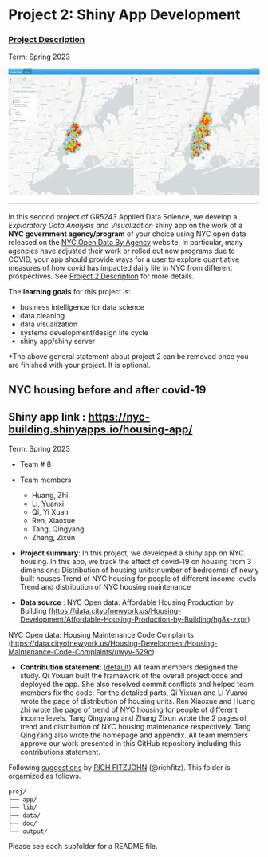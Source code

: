 # Project 2: Shiny App Development

### [Project Description](doc/project2_desc.md)

Term: Spring 2023

![screenshot](doc/figs/map.jpg)

In this second project of GR5243 Applied Data Science, we develop a *Exploratory Data Analysis and Visualization* shiny app on the work of a **NYC government agency/program** of your choice using NYC open data released on the [NYC Open Data By Agency](https://opendata.cityofnewyork.us/data/) website. In particular, many agencies have adjusted their work or rolled out new programs due to COVID, your app should provide ways for a user to explore quantiative measures of how covid has impacted daily life in NYC from different prospectives. See [Project 2 Description](doc/project2_desc.md) for more details.  

The **learning goals** for this project is:

- business intelligence for data science
- data cleaning
- data visualization
- systems development/design life cycle
- shiny app/shiny server

*The above general statement about project 2 can be removed once you are finished with your project. It is optional.

## NYC housing before and after covid-19
## Shiny app link : https://nyc-building.shinyapps.io/housing-app/


Term: Spring 2023

+ Team # 8
+ Team members
	+ Huang, Zhi
	+ Li, Yuanxi
	+ Qi, Yi Xuan
	+ Ren, Xiaoxue
	+ Tang, Qingyang
	+ Zhang, Zixun

+ **Project summary**: In this project, we developed a shiny app on NYC housing. In this app, we track the effect of covid-19 on housing from 3 dimensions:
Distribution of housing units(number of bedrooms) of newly built houses
Trend of NYC housing for people of different income levels
Trend and distribution of NYC housing maintenance 

+ **Data source** :
NYC Open data: Affordable Housing Production by Building (https://data.cityofnewyork.us/Housing-Development/Affordable-Housing-Production-by-Building/hg8x-zxpr)

NYC Open data: Housing Maintenance Code Complaints (https://data.cityofnewyork.us/Housing-Development/Housing-Maintenance-Code-Complaints/uwyv-629c)

+ **Contribution statement**: ([default](doc/a_note_on_contributions.md)) All team members designed the study. Qi Yixuan built the framework of the overall project code and deployed the app. She also resolved commit conflicts and helped team members fix the code. For the detalied parts, Qi Yixuan and Li Yuanxi wrote the page of distribution of housing units. Ren Xiaoxue and Huang zhi wrote the page of trend of NYC housing for people of different income levels. Tang Qingyang and Zhang Zixun wrote the 2 pages of trend and distribution of NYC housing maintenance respectively. Tang QingYang also wrote the homepage and appendix. All team members approve our work presented in this GitHub repository including this contributions statement. 

Following [suggestions](http://nicercode.github.io/blog/2013-04-05-projects/) by [RICH FITZJOHN](http://nicercode.github.io/about/#Team) (@richfitz). This folder is orgarnized as follows.

```
proj/
├── app/
├── lib/
├── data/
├── doc/
└── output/
```

Please see each subfolder for a README file.

